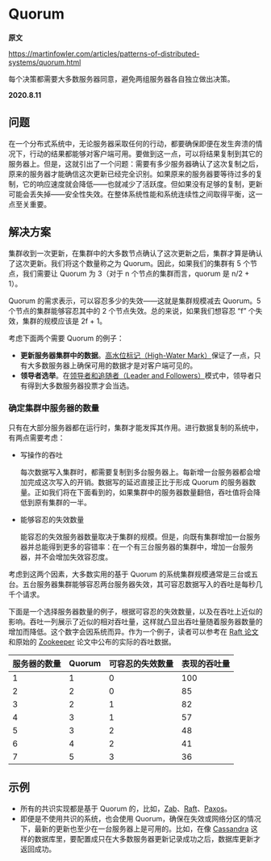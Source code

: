 # Quorum

**原文**

https://martinfowler.com/articles/patterns-of-distributed-systems/quorum.html

每个决策都需要大多数服务器同意，避免两组服务器各自独立做出决策。

**2020.8.11**

## 问题

在一个分布式系统中，无论服务器采取任何的行动，都要确保即便在发生奔溃的情况下，行动的结果都能够对客户端可用。要做到这一点，可以将结果复制到其它的服务器上。但是，这就引出了一个问题：需要有多少服务器确认了这次复制之后，原来的服务器才能确信这次更新已经完全识别。如果原来的服务器要等待过多的复制，它的响应速度就会降低——也就减少了活跃度。但如果没有足够的复制，更新可能会丢失掉——安全性失效。在整体系统性能和系统连续性之间取得平衡，这一点至关重要。

## 解决方案

集群收到一次更新，在集群中的大多数节点确认了这次更新之后，集群才算是确认了这次更新。我们将这个数量称之为 Quorum。因此，如果我们的集群有 5 个节点，我们需要让 Quorum 为 3（对于 n 个节点的集群而言，quorum 是 n/2 + 1）。

Quorum 的需求表示，可以容忍多少的失效——这就是集群规模减去 Quorum。5 个节点的集群能够容忍其中的 2 个节点失效。总的来说，如果我们想容忍 “f” 个失效，集群的规模应该是 2f + 1。

考虑下面两个需要 Quorum 的例子：

* **更新服务器集群中的数据**。[高水位标记（High-Water Mark）](high-water-mark.md)保证了一点，只有大多数服务器上确保可用的数据才是对客户端可见的。
* **领导者选举**。在[领导者和追随者（Leader and Followers）](leader-and-followers.md)模式中，领导者只有得到大多数服务器投票才会当选。

### 确定集群中服务器的数量

只有在大部分服务器都在运行时，集群才能发挥其作用。进行数据复制的系统中，有两点需要考虑：

* 写操作的吞吐

  每次数据写入集群时，都需要复制到多台服务器上。每新增一台服务器都会增加完成这次写入的开销。数据写的延迟直接正比于形成 Quorum 的服务器数量。正如我们将在下面看到的，如果集群中的服务器数量翻倍，吞吐值将会降低到原有集群的一半。

* 能够容忍的失效数量

  能容忍的失效服务器数量取决于集群的规模。但是，向既有集群增加一台服务器并总能得到更多的容错率：在一个有三台服务器的集群中，增加一台服务器，并不会增加失效容忍度。

考虑到这两个因素，大多数实用的基于 Quorum 的系统集群规模通常是三台或五台。五台服务器集群能够容忍两台服务器失效，其可容忍数据写入的吞吐是每秒几千个请求。

下面是一个选择服务器数量的例子，根据可容忍的失效数量，以及在吞吐上近似的影响。吞吐一列展示了近似的相对吞吐量，这样就凸显出吞吐量随着服务器数量的增加而降低。这个数字会因系统而异。作为一个例子，读者可以参考在 [Raft 论文](https://web.stanford.edu/~ouster/cgi-bin/papers/OngaroPhD.pdf)和原始的 [Zookeeper](https://www.usenix.org/legacy/event/atc10/tech/full_papers/Hunt.pdf) 论文中公布的实际的吞吐数据。

| 服务器的数量 | Quorum | 可容忍的失效数量 | 表现的吞吐量 |
| ------------ | ------ | ---------------- | ------------ |
| 1            | 1      | 0                | 100          |
| 2            | 2      | 0                | 85           |
| 3            | 2      | 1                | 82           |
| 4            | 3      | 1                | 57           |
| 5            | 3      | 2                | 48           |
| 6            | 4      | 2                | 41           |
| 7            | 5      | 3                | 36           |



## 示例

* 所有的共识实现都是基于 Quorum 的，比如，[Zab](https://zookeeper.apache.org/doc/r3.4.13/zookeeperInternals.html#sc_atomicBroadcast)、[Raft](https://raft.github.io/)、[Paxos](https://en.wikipedia.org/wiki/Paxos_(computer_science))。
* 即便是不使用共识的系统，也会使用 Quorum，确保在失效或网络分区的情况下，最新的更新也至少在一台服务器上是可用的。比如，在像 [Cassandra](http://cassandra.apache.org/) 这样的数据库里，要配置成只在大多数服务器更新记录成功之后，数据库更新才返回成功。
